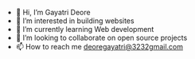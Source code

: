 - 👋 Hi, I’m Gayatri Deore
- 👀 I’m interested in building websites
- 🌱 I’m currently learning Web development
- 💞️ I’m looking to collaborate on open source projects
- 📫 How to reach me deoregayatri@3232gmail.com

<!---
Gayatrid2/Gayatrid2 is a ✨ special ✨ repository because its `README.md` (this file) appears on your GitHub profile.
You can click the Preview link to take a look at your changes.
--->
